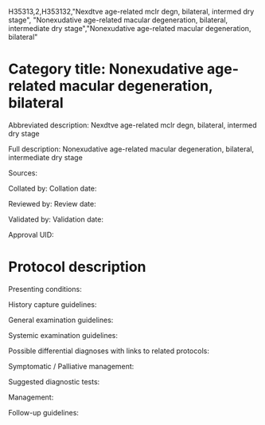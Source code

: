 H35313,2,H353132,"Nexdtve age-related mclr degn, bilateral, intermed dry stage", "Nonexudative age-related macular degeneration, bilateral, intermediate dry stage","Nonexudative age-related macular degeneration, bilateral"
# Category title: Nonexudative age-related macular degeneration, bilateral

Abbreviated description: Nexdtve age-related mclr degn, bilateral, intermed dry stage

Full description: Nonexudative age-related macular degeneration, bilateral, intermediate dry stage

Sources:

Collated by:
Collation date:

Reviewed by:
Review date:

Validated by:
Validation date:

Approval UID:

# Protocol description

Presenting conditions:

History capture guidelines:

General examination guidelines:

Systemic examination guidelines:

Possible differential diagnoses with links to related protocols:

Symptomatic / Palliative management:

Suggested diagnostic tests:

Management:

Follow-up guidelines:
